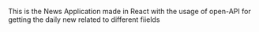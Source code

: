 This is the News Application made in React with the usage of open-API for getting the daily new related to different fiields  
